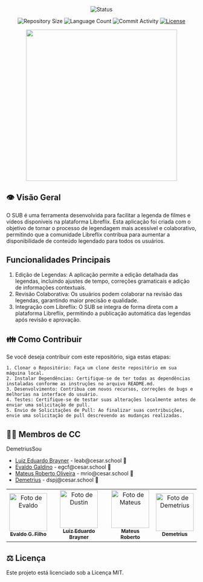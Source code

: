 <p align="center">
  <img
    src="https://img.shields.io/badge/Status-Em%20desenvolvimento-green?style=flat-square"
    alt="Status"
  />
</p>


<p align="center">
  <img
    src="https://img.shields.io/github/repo-size/P-E-N-T-E-S/Sub?style=flat"
    alt="Repository Size"
  />
  <img
    src="https://img.shields.io/github/languages/count/P-E-N-T-E-S/Sub?style=flat&logo=python"
    alt="Language Count"
  />
  <img
    src="https://img.shields.io/github/commit-activity/t/P-E-N-T-E-S/Sub?style=flat&logo=github"
    alt="Commit Activity"
  />
  <a href="LICENSE.md"
    ><img
      src="https://img.shields.io/github/license/P-E-N-T-E-S/Sub"
      alt="License"
  /></a>
</p>

<p align="center">
  <img
    width="400"
    display="inline-block"
    src="https://i.imgur.com/7O2OYRU.png"
  />
</p>

## 👁️ Visão Geral

O SUB é uma ferramenta desenvolvida para facilitar a legenda de filmes e vídeos disponíveis na plataforma Libreflix. Esta aplicação foi criada com o objetivo de tornar o processo de legendagem mais acessível e colaborativo, permitindo que a comunidade Libreflix contribua para aumentar a disponibilidade de conteúdo legendado para todos os usuários.

## Funcionalidades Principais

1. Edição de Legendas: A aplicação permite a edição detalhada das legendas, incluindo ajustes de tempo, correções gramaticais e adição de informações contextuais.
2. Revisão Colaborativa: Os usuários podem colaborar na revisão das legendas, garantindo maior precisão e qualidade.
3. Integração com Libreflix: O SUB se integra de forma direta com a plataforma Libreflix, permitindo a publicação automática das legendas após revisão e aprovação.

## 👪 Como Contribuir

Se você deseja contribuir com este repositório, siga estas etapas:

    1. Clonar o Repositório: Faça um clone deste repositório em sua máquina local.
    2. Instalar Dependências: Certifique-se de ter todas as dependências instaladas conforme as instruções no arquivo README.md.
    3. Desenvolvimento: Contribua com novos recursos, correções de bugs e melhorias na interface do usuário.
    4. Testes: Certifique-se de testar suas alterações localmente antes de enviar uma solicitação de pull.
    5. Envio de Solicitações de Pull: Ao finalizar suas contribuições, envie uma solicitação de pull descrevendo as mudanças realizadas.
    
## 👩‍💻 Membros de CC
DemetriusSou
<ul>
  <li>
    <a href="https://github.com/Luiz-Edu0202">Luiz Eduardo Brayner</a> - leab@cesar.school 📩
  </li>
  <li>
    <a href="https://github.com/evaldocunhaf">Evaldo Galdino</a> - egcf@cesar.school 📩
  </li>
  <li>
    <a href="https://github.com/mateusioliveira">Mateus Roberto Oliveira</a> - mrio@cesar.school 📩
  </li>
  <li>
    <a href="https://github.com/DemetriusSou">Demetrius</a> - dspj@cesar.school 📩
  </li>
</ul>

<table>
  <tr>
    <td align="center">
      <a href="https://github.com/evaldocunhaf">
        <img src="https://avatars3.githubusercontent.com/evaldocunhaf" width="100px;" alt="Foto de Evaldo"/><br>
        <sub>
          <b>Evaldo G. Filho</b>
        </sub>
      </a>
    </td>
    <td align="center">
      <a href="https://github.com/Luiz-Edu0202">
        <img src="https://avatars.githubusercontent.com/Luiz-Edu0202" width="100px;" alt="Foto de Dustin"/><br>
        <sub>
          <b>Luiz Eduardo Brayner</b>
        </sub>
      </a>
    </td>
      <td align="center">
      <a href="https://github.com/mateusioliveira">
        <img src="https://avatars.githubusercontent.com/mateusioliveira" width="100px;" alt="Foto de Mateus"/><br>
        <sub>
          <b>Mateus Roberto</b>
        </sub>
      </a>
    </td>
    <td align="center">
      <a href="https://github.com/mateusioliveira">
        <img src="https://avatars.githubusercontent.com/DemetriusSou" width="100px;" alt="Foto de Demetrius"/><br>
        <sub>
          <b>Demetrius</b>
        </sub>
      </a>
    </td>
  </tr>
</table>

## ⚖️ Licença
Este projeto está licenciado sob a Licença MIT.
